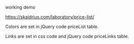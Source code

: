 working demo

https://skaidrius.com/laboratory/price-list/

Colors are set in jQuery code priceList table.

Links are set in css code and jQuery code priceLinks table.
